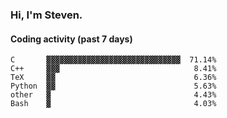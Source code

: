 ### Hi, I'm Steven.

#### Coding activity (past 7 days)
```
C       ▓▓▓▓▓▓▓▓▓▓▓▓▓▓▓▓▓▓▓▓▓▓▓▓▓▓▓▓▓▓  71.14%
C++     ▓▓▓                              8.41%
TeX     ▓▓                               6.36%
Python  ▓▓                               5.63%
other   ▓                                4.43%
Bash    ▓                                4.03%
```
